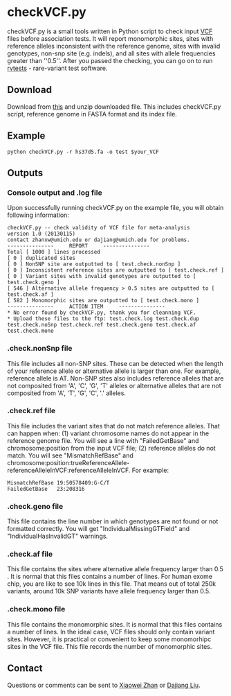 checkVCF.py
===========

checkVCF.py is a small tools written in Python script to check input [VCF](http://www.1000genomes.org/wiki/Analysis/Variant%20Call%20Format/vcf-variant-call-format-version-41) files before association tests. 
It will report monomorphic sites, sites with reference alleles inconsistent with the reference genome, sites with invalid genotypes, non-snp site (e.g. indels), and all sites with allele frequencies greater than ''0.5''.
After you passed the checking, you can go on to run [rvtests](https://github.com/zhanxw/rvtests) - rare-variant test software.

Download
--------

Download from [this]() and unzip downloaded file.
This includes checkVCF.py script, reference genome in FASTA format and its index file.

Example
-------

    python checkVCF.py -r hs37d5.fa -o test $your_VCF

Outputs
-------

### Console output and .log file
Upon successfully running checkVCF.py on the example file, you will obtain following information:

    checkVCF.py -- check validity of VCF file for meta-analysis
    version 1.0 (20130115)
    contact zhanxw@umich.edu or dajiang@umich.edu for problems.
    ---------------     REPORT     ---------------
    Total [ 1000 ] lines processed
    [ 0 ] duplicated sites
    [ 0 ] NonSNP site are outputted to [ test.check.nonSnp ]
    [ 0 ] Inconsistent reference sites are outputted to [ test.check.ref ]
    [ 0 ] Variant sites with invalid genotypes are outputted to [ test.check.geno ]
    [ 546 ] Alternative allele frequency > 0.5 sites are outputted to [ test.check.af ]
    [ 582 ] Monomorphic sites are outputted to [ test.check.mono ]
    ---------------     ACTION ITEM     ---------------
    * No error found by checkVCF.py, thank you for cleanning VCF.
    * Upload these files to the ftp: test.check.log test.check.dup test.check.noSnp test.check.ref test.check.geno test.check.af test.check.mono


### .check.nonSnp file

This file includes all non-SNP sites. These can be detected when the length of your reference allele or alternative allele is larger than one. For example, reference allele is AT. Non-SNP sites also includes reference alleles that are not composited from 'A', 'C', 'G', 'T' alleles or alternative alleles that are not composited from 'A', 'T', 'G', 'C', '.' alleles.

### .check.ref file

This file includes the variant sites that do not match reference alleles.
That can happen when: (1) variant chromosome names do not appear in the reference genome file. You will see a line with "FailedGetBase" and chromosome:position from the input VCF file; (2) reference alleles do not match. You will see "MismatchRefBase" and chromosome:position:trueReferenceAllele-referenceAlleleInVCF:referenceAlleleInVCF. For example:

    MismatchRefBase 19:50578409:G-C/T
    FailedGetBase   23:208316
	
### .check.geno file

This file contains the line number in which genotypes are not found or not formatted correctly.
You will get "IndividualMissingGTField" and "IndividualHasInvalidGT" warnings.

### .check.af file

This file contains the sites where alternative allele frequency larger than 0.5 . 
It is normal that this files contains a number of lines. 
For human exome chip, you are like to see 10k lines in this file. 
That means out of total 250k variants, around 10k SNP variants have allele frequency larger than 0.5.

### .check.mono file

This file contains the monomorphic sites.
It is normal that this files contains a number of lines.
In the ideal case, VCF files should only contain variant sites.
However, it is practical or convenient to keep some monomorhipc sites in the VCF file.
This file records the number of monomorphic sites.

Contact
-------

Questions or comments can be sent to [Xiaowei Zhan](mailto:zhanxw@umich.edu)  or [Dajiang Liu](mailto:dajiang@umich.edu).
